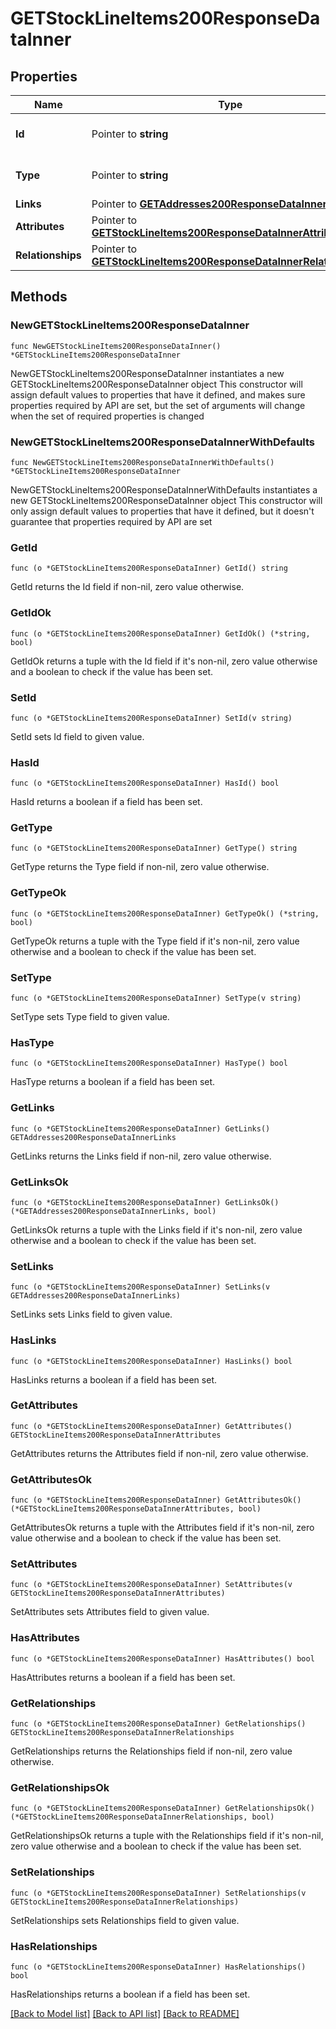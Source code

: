 # GETStockLineItems200ResponseDataInner

## Properties

Name | Type | Description | Notes
------------ | ------------- | ------------- | -------------
**Id** | Pointer to **string** | The resource&#39;s id | [optional] 
**Type** | Pointer to **string** | The resource&#39;s type | [optional] 
**Links** | Pointer to [**GETAddresses200ResponseDataInnerLinks**](GETAddresses200ResponseDataInnerLinks.md) |  | [optional] 
**Attributes** | Pointer to [**GETStockLineItems200ResponseDataInnerAttributes**](GETStockLineItems200ResponseDataInnerAttributes.md) |  | [optional] 
**Relationships** | Pointer to [**GETStockLineItems200ResponseDataInnerRelationships**](GETStockLineItems200ResponseDataInnerRelationships.md) |  | [optional] 

## Methods

### NewGETStockLineItems200ResponseDataInner

`func NewGETStockLineItems200ResponseDataInner() *GETStockLineItems200ResponseDataInner`

NewGETStockLineItems200ResponseDataInner instantiates a new GETStockLineItems200ResponseDataInner object
This constructor will assign default values to properties that have it defined,
and makes sure properties required by API are set, but the set of arguments
will change when the set of required properties is changed

### NewGETStockLineItems200ResponseDataInnerWithDefaults

`func NewGETStockLineItems200ResponseDataInnerWithDefaults() *GETStockLineItems200ResponseDataInner`

NewGETStockLineItems200ResponseDataInnerWithDefaults instantiates a new GETStockLineItems200ResponseDataInner object
This constructor will only assign default values to properties that have it defined,
but it doesn't guarantee that properties required by API are set

### GetId

`func (o *GETStockLineItems200ResponseDataInner) GetId() string`

GetId returns the Id field if non-nil, zero value otherwise.

### GetIdOk

`func (o *GETStockLineItems200ResponseDataInner) GetIdOk() (*string, bool)`

GetIdOk returns a tuple with the Id field if it's non-nil, zero value otherwise
and a boolean to check if the value has been set.

### SetId

`func (o *GETStockLineItems200ResponseDataInner) SetId(v string)`

SetId sets Id field to given value.

### HasId

`func (o *GETStockLineItems200ResponseDataInner) HasId() bool`

HasId returns a boolean if a field has been set.

### GetType

`func (o *GETStockLineItems200ResponseDataInner) GetType() string`

GetType returns the Type field if non-nil, zero value otherwise.

### GetTypeOk

`func (o *GETStockLineItems200ResponseDataInner) GetTypeOk() (*string, bool)`

GetTypeOk returns a tuple with the Type field if it's non-nil, zero value otherwise
and a boolean to check if the value has been set.

### SetType

`func (o *GETStockLineItems200ResponseDataInner) SetType(v string)`

SetType sets Type field to given value.

### HasType

`func (o *GETStockLineItems200ResponseDataInner) HasType() bool`

HasType returns a boolean if a field has been set.

### GetLinks

`func (o *GETStockLineItems200ResponseDataInner) GetLinks() GETAddresses200ResponseDataInnerLinks`

GetLinks returns the Links field if non-nil, zero value otherwise.

### GetLinksOk

`func (o *GETStockLineItems200ResponseDataInner) GetLinksOk() (*GETAddresses200ResponseDataInnerLinks, bool)`

GetLinksOk returns a tuple with the Links field if it's non-nil, zero value otherwise
and a boolean to check if the value has been set.

### SetLinks

`func (o *GETStockLineItems200ResponseDataInner) SetLinks(v GETAddresses200ResponseDataInnerLinks)`

SetLinks sets Links field to given value.

### HasLinks

`func (o *GETStockLineItems200ResponseDataInner) HasLinks() bool`

HasLinks returns a boolean if a field has been set.

### GetAttributes

`func (o *GETStockLineItems200ResponseDataInner) GetAttributes() GETStockLineItems200ResponseDataInnerAttributes`

GetAttributes returns the Attributes field if non-nil, zero value otherwise.

### GetAttributesOk

`func (o *GETStockLineItems200ResponseDataInner) GetAttributesOk() (*GETStockLineItems200ResponseDataInnerAttributes, bool)`

GetAttributesOk returns a tuple with the Attributes field if it's non-nil, zero value otherwise
and a boolean to check if the value has been set.

### SetAttributes

`func (o *GETStockLineItems200ResponseDataInner) SetAttributes(v GETStockLineItems200ResponseDataInnerAttributes)`

SetAttributes sets Attributes field to given value.

### HasAttributes

`func (o *GETStockLineItems200ResponseDataInner) HasAttributes() bool`

HasAttributes returns a boolean if a field has been set.

### GetRelationships

`func (o *GETStockLineItems200ResponseDataInner) GetRelationships() GETStockLineItems200ResponseDataInnerRelationships`

GetRelationships returns the Relationships field if non-nil, zero value otherwise.

### GetRelationshipsOk

`func (o *GETStockLineItems200ResponseDataInner) GetRelationshipsOk() (*GETStockLineItems200ResponseDataInnerRelationships, bool)`

GetRelationshipsOk returns a tuple with the Relationships field if it's non-nil, zero value otherwise
and a boolean to check if the value has been set.

### SetRelationships

`func (o *GETStockLineItems200ResponseDataInner) SetRelationships(v GETStockLineItems200ResponseDataInnerRelationships)`

SetRelationships sets Relationships field to given value.

### HasRelationships

`func (o *GETStockLineItems200ResponseDataInner) HasRelationships() bool`

HasRelationships returns a boolean if a field has been set.


[[Back to Model list]](../README.md#documentation-for-models) [[Back to API list]](../README.md#documentation-for-api-endpoints) [[Back to README]](../README.md)


